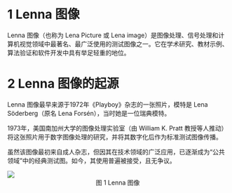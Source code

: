 # 1 Lenna 图像

Lenna 图像（也称为 Lena Picture 或 Lena image）是图像处理、信号处理和计算机视觉领域中最著名、最广泛使用的测试图像之一。它在学术研究、教材示例、算法验证和软件开发中具有举足轻重的地位。

# 2 Lenna 图像的起源

Lenna 图像最早来源于1972年《Playboy》杂志的一张照片，模特是 Lena Söderberg（原名 Lena Forsén），当时她是一位瑞典模特。

1973年，美国南加州大学的图像处理实验室（由 William K. Pratt 教授等人推动）将这张照片用于数字图像处理的研究，并将其数字化后作为标准测试图像传播。

虽然该图像最初来自成人杂志，但因其在技术领域的广泛应用，已逐渐成为“公共领域”中的经典测试图。如今，其使用普遍被接受，且无争议。

<img src="http://localhost:8000/images/test/test.png">

<center>图 1 Lenna 图像</center>